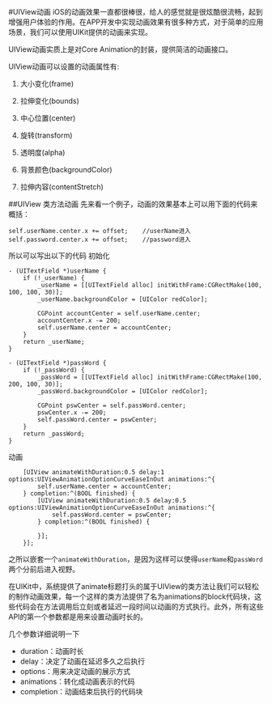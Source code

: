 #UIView动画
iOS的动画效果一直都很棒很，给人的感觉就是很炫酷很流畅，起到增强用户体验的作用。在APP开发中实现动画效果有很多种方式，对于简单的应用场景，我们可以使用UIKit提供的动画来实现。

UIView动画实质上是对Core Animation的封装，提供简洁的动画接口。

UIView动画可以设置的动画属性有:

1. 大小变化(frame)

2. 拉伸变化(bounds)

3. 中心位置(center)

4. 旋转(transform)

5. 透明度(alpha)

6. 背景颜色(backgroundColor)

7. 拉伸内容(contentStretch)

##UIView 类方法动画
先来看一个例子，动画的效果基本上可以用下面的代码来概括：
```
self.userName.center.x += offset;    //userName进入
self.password.center.x += offset;    //password进入
```
所以可以写出以下的代码
初始化
```
- (UITextField *)userName {
    if (!_userName) {
        _userName = [[UITextField alloc] initWithFrame:CGRectMake(100, 100, 100, 30)];
        _userName.backgroundColor = [UIColor redColor];
        
        CGPoint accountCenter = self.userName.center;
        accountCenter.x -= 200;
        self.userName.center = accountCenter;
    }
    return _userName;
}

- (UITextField *)passWord {
    if (!_passWord) {
        _passWord = [[UITextField alloc] initWithFrame:CGRectMake(100, 200, 100, 30)];
        _passWord.backgroundColor = [UIColor redColor];
        
        CGPoint pswCenter = self.passWord.center;
        pswCenter.x -= 200;
        self.passWord.center = pswCenter;
    }
    return _passWord;
}
```
动画
```
    [UIView animateWithDuration:0.5 delay:1 options:UIViewAnimationOptionCurveEaseInOut animations:^{
        self.userName.center = accountCenter;
    } completion:^(BOOL finished) {
        [UIView animateWithDuration:0.5 delay:0.5 options:UIViewAnimationOptionCurveEaseInOut animations:^{
            self.passWord.center = pswCenter;
        } completion:^(BOOL finished) {
            
        }];
    }];
```
之所以嵌套一个`animateWithDuration`，是因为这样可以使得`userName`和`passWord`两个分前后进入视野。

在UIKit中，系统提供了animate标题打头的属于UIView的类方法让我们可以轻松的制作动画效果，每一个这样的类方法提供了名为animations的block代码块，这些代码会在方法调用后立刻或者延迟一段时间以动画的方式执行。此外，所有这些API的第一个参数都是用来设置动画时长的。

几个参数详细说明一下
- duration：动画时长
- delay：决定了动画在延迟多久之后执行
- options：用来决定动画的展示方式
- animations：转化成动画表示的代码
- completion：动画结束后执行的代码块

